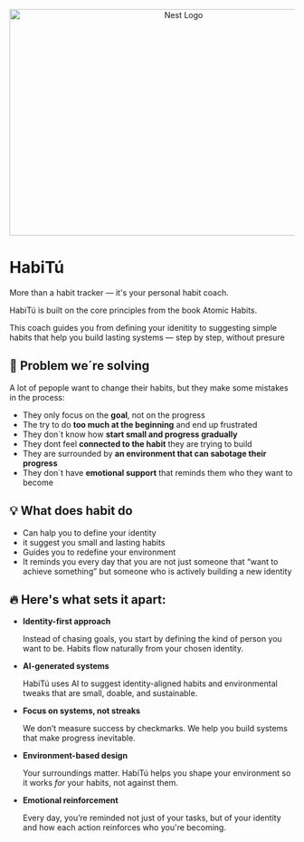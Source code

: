 <p align="center">
  <img src="https://github.com/user-attachments/assets/498efdae-fdd1-4609-9946-e822849da3ea" width="600" height="400" alt="Nest Logo" />
</p>


# HabiTú

More than a habit tracker — it's your personal habit coach.

HabiTú is built on the core principles from the book Atomic Habits.

This coach guides you from defining your idenitity to suggesting simple habits that help you build lasting systems — step by step, without presure

## 🎯 Problem we´re solving

A lot of pepople want to change their habits, but they make some mistakes in the process:

- They only focus on the **goal**, not on the progress
- The try to do **too much at the beginning** and end up frustrated
- They  don´t know how **start small and progress gradually**
- They dont feel **connected to the habit** they are trying to build
- They are surrounded by **an environment that can sabotage their progress**
- They don´t have **emotional support** that reminds them who they want to become

## 💡 What does habit do

- Can halp you to define your identity
- it suggest you small  and lasting habits
- Guides you to redefine your environment
- It reminds you every day that you are not just someone that “want to achieve something” but someone who is actively building a new identity

## 🔥 Here's what sets it apart:

- **Identity-first approach**
    
    Instead of chasing goals, you start by defining the kind of person you want to be. Habits flow naturally from your chosen identity.
    
- **AI-generated systems**
    
    HabiTú uses AI to suggest identity-aligned habits and environmental tweaks that are small, doable, and sustainable.
    
- **Focus on systems, not streaks**
    
    We don’t measure success by checkmarks. We help you build systems that make progress inevitable.
    
- **Environment-based design**
    
    Your surroundings matter. HabiTú helps you shape your environment so it works *for* your habits, not against them.
    
- **Emotional reinforcement**
    
    Every day, you’re reminded not just of your tasks, but of your identity and how each action reinforces who you're becoming.
